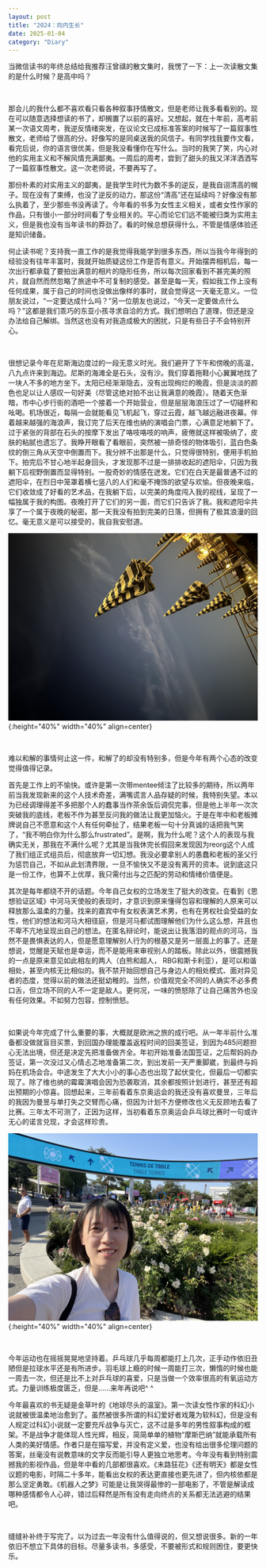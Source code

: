 ```yaml
---
layout: post
title: "2024：向内生长"
date: 2025-01-04
category: "Diary"
---
```


当微信读书的年终总结给我推荐汪曾祺的散文集时，我愣了一下：上一次读散文集的是什么时候？是高中吗？

<!--more-->

&nbsp;&nbsp;

那会儿的我什么都不喜欢看只看各种叙事抒情散文，但是老师让我多看看别的。现在可以随意选择想读的书了，却搁置了以前的喜好。又想起，就在十年前，高考前某一次语文周考，我逆反情绪突发，在议论文已成标准答案的时候写了一篇叙事性散文，老师给了很高的分。好像写的是同桌送我的风信子。有同学找我要作文看，看完后说，你的语言很优美，但是我没看懂你在写什么。当时的我笑了笑，内心对他的实用主义和不解风情充满鄙夷。一周后的周考，尝到了甜头的我又洋洋洒洒写了一篇叙事性散文。这一次老师说，不要再写了。

那份朴素的对实用主义的鄙夷，是我学生时代为数不多的逆反，是我自诩清高的幌子。现在没有了束缚，也没了逆反的动力，那这份“清高”还在延续吗？好像没有那么执着了，至少那些书没再读了。今年看的书多为女性主义相关，或者女性作家的作品，只有很小一部分时间看了专业相关的。平心而论它们远不能被归类为实用主义，但是我也没有当年读书的莽劲了。看的时候总想获得什么，不管是情感体验还是知识储备。

何止读书呢？支持我一直工作的是我觉得我能学到很多东西，所以当我今年得到的经验没有往年丰富时，我就开始质疑这份工作是否有意义。开始摆弄相机后，每一次出行都承载了要拍出满意的相片的隐形任务，所以每次回家看到不甚完美的照片，就自然而然忽略了旅途中不可复制的感受。甚至是每一天，假如我工作上没有任何成果，属于自己的时间也没做出像样的事时，就会觉得这一天毫无意义。一位朋友说过，“一定要达成什么吗？”另一位朋友也说过，“今天一定要做点什么吗？”这都是我们乖巧的东亚小孩寻求自洽的方式。我们想明白了道理，但还是没办法给自己解绑。当然这也没有对我造成极大的困扰，只是有些日子不会特别开心。

&nbsp;&nbsp;

很想记录今年在尼斯海边度过的一段无意义时光。我们避开了下午和傍晚的高温，八九点许来到海边。尼斯的海滩全是石头，没有沙。我们穿着拖鞋小心翼翼地找了一块人不多的地方坐下。太阳已经渐渐隐去，没有出现绚烂的晚霞，但是淡淡的颜色也足以让人感叹一句好美（尽管这绝对拍不出让我满意的晚霞）。随着天色渐暗，市中心步行街的酒吧一个接着一个开始营业，但是层层海浪压过了一切碰杯和吆喝。机场很近，每隔一会就能看见飞机起飞，穿过云霞，越飞越远融进夜幕。伴着越来越强的海浪声，我订完了后天在维也纳的演唱会门票，心满意足地躺下了。过于紧张的背部在石头的按摩下发出了咯吱咯吱的响声，疲倦就这样被吸纳了，皮肤的粘腻也遗忘了。我睁开眼看了看眼前，突然被一排奇怪的物体吸引，蓝白色条纹的倒三角从天空中倒置而下。我分辨不出那是什么，只觉得很特别，便用手机拍下。拍完后不甘心地半起身回头，才发现那不过是一排排收起的遮阳伞，只因为我躺下后视野倒置而显得特别。一股奇妙的情感在迸发。它们在白天是最普通不过的遮阳伞，在烈日中笼罩着横七竖八的人们和毫不掩饰的欲望与欢愉。但夜晚来临，它们收敛成了好看的艺术品，在我躺下后，以完美的角度闯入我的视线，呈现了一幅独属于我的构图。夜晚打开了它们的另一面，而它们只告诉了我。我和遮阳伞共享了一个属于夜晚的秘密。那一天我没有拍到完美的日落，但拥有了极其浪漫的回忆。毫无意义是可以接受的，我自我安慰道。

![遮阳伞](/image/IMG_0051.jpeg){:height="40%" width="40%" align=center}

&nbsp;&nbsp;

难以和解的事情何止这一件，和解了的却没有特别多，但是今年有两个心态的改变觉得值得记录。

首先是工作上的不愉快。或许是第一次带mentee倾注了比较多的期待，所以两年前当我发现新来的这个人技术奇差，满嘴谎言人品存疑的时候，我特别失望。本以为已经调理得差不多把那个人的蠢事当作茶余饭后调侃完事，但是他上半年一次次突破我的底线，老板不作为甚至反问我的做法让我更加恼火。于是在年中和老板摊牌说自己不愿意和这个人有任何牵扯了，结果老板一句十分真诚的话把我气笑了，“我不明白你为什么那么frustrated”。是啊，我为什么呢？这个人的表现与我确实无关，那我在不满什么呢？尤其是当我休完长假回来发现因为reorg这个人成了我们组正式组员后，彻底放弃一切幻想。我没必要拿别人的愚蠢和老板的圣父行为惩罚自己，不如从此划清界限，一旦不愉快又不是没有离开的资本。说到底这只是一份工作，也算不上优厚，我只需付出与之匹配的劳动和情绪价值便是。

其次是每年都绕不开的话题。今年自己女权的立场发生了挺大的改变。在看到《思想验证区域》中河马天使般的表现时，才意识到原来懂得包容和理解的人原来可以释放那么温柔的力量。找来的嘉宾中有女权表演艺术男，也有在男权社会受益的女性，他们的想法和河马大相径庭，但是河马都试图理解他们为什么这么想，并且也不卑不亢地呈现出自己的想法。在匿名辩论时，能说出让我落泪的观点的河马，当然不是畏惧表达的人，但是愿意理解别人行为的根基又是另一层面上的事了。还是想说，觉醒是天赋也是幸运，而不是能用来审视别人的踏板。除此以外，很震撼我的一点是原来意见如此相左的两人（白熊和超人， RBG和斯卡利亚），是可以和谐相处，甚至内核无比相似的。我不禁开始回想自己与身边人的相处模式、面对异见者的态度，觉得以前的做法还挺幼稚的。当然，价值观完全不同的人确实不必多费口舌，但立场不同的人不一定是敌人。更何况，一味的愤怒除了让自己痛苦外也没有任何效果。不如努力包容，控制愤怒。

&nbsp;&nbsp;

如果说今年完成了什么重要的事，大概就是欧洲之旅的成行吧。从一年半前什么准备都没做就盲目买票，到回国办理能覆盖返程时间的回美签证，到因为485问题担心无法出境，但还是决定先把准备做齐全。年初开始准备法国签证，之后帮妈妈办签证，第一次没过又心情忐忑地准备第二次，到出发前一天严重脚崴，到最终与妈妈在机场会合。中途发生了大大小小的事心态也出现了起伏变化，但最后一切都实现了。除了维也纳的霉霉演唱会因为恐袭取消，其余都按照计划进行，甚至还有超出预期的小惊喜。回想起来，三年前看着东京奥运会的我还没有喜欢曼昱，三年后的我因为曼昱与单打失之交臂而心痛，但因为计划不方便修改也义无反顾地去看了比赛。三年太不可测了，正因为这样，当初看着东京奥运会乒乓球比赛时一句或许无心的诺言兑现，才会这样珍贵。

![奥运场馆前](/image/IMG_9652.jpeg){:height="40%" width="40%" align=center}

&nbsp;&nbsp;

今年运动也在摇摇晃晃地坚持着。乒乓球几乎每周都能打上几次，正手动作依旧丑陋但是拉球水平还是有所进步。羽毛球上瘾的时候一周能打三次，懒惰的时候也能一周去一次，但还是比不上对乒乓球的喜爱，只是当做一个效率很高的有氧运动方式。力量训练极度匮乏，但是……来年再说吧^ ^

今年最喜欢的书无疑是金草叶的《地球尽头的温室》。第一次读女性作家的科幻小说就被很温柔地治愈到了。虽然被很多所谓的科幻爱好者戏蔑为软科幻，但是没有人规定过科幻小说就一定要充斥战争与灭亡，这不过是多年的男性叙事构成的框架。不是战争才能体现人性光辉，相反，简简单单的植物“摩斯巴纳”就能承载所有人类的美好情感。作者只是在描写爱，并没有定义爱，也没有给出很多伦理问题的答案，丝毫没有说教意味的文字反而能引导人更独立地思考。今年没有看到特别震撼我的影视作品，但是年中看的几部都很喜欢。《末路狂花》《还有明天》都是女性议题的电影，时隔二十多年，能看出女权的表达更直接也更先进了，但内核依都是那么坚定勇敢。《机器人之梦》可能是让我哭得最惨的一部电影了，不管是解读成哪种感情都令人心碎，错过后释然是所有没有走向终点的关系都无法逃避的结果吧。

&nbsp;&nbsp;

缝缝补补终于写完了。以为过去一年没有什么值得说的，但又想说很多。新的一年依旧不想立下具体的目标。尽量多读书，多感受，不要被形式和规则困住，要更快乐。
